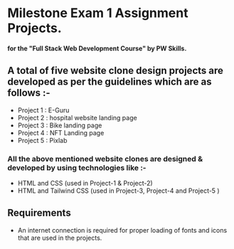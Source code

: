 # Milestone Exam 1 Assignment Projects.
#### for the "Full Stack Web Development Course" by PW Skills.
## A total of five website clone design projects are developed as per the guidelines which are as follows :-
- Project 1 : E-Guru
- Project 2 : hospital website landing page
- Project 3 : Bike landing page
- Project 4 : NFT Landing page
- Project 5 : Pixlab
### All the above mentioned website clones are designed & developed by using technologies like :-
- HTML and CSS (used in Project-1 & Project-2)
- HTML and Tailwind CSS (used in Project-3, Project-4 and Project-5 )
## Requirements
- An internet connection is required for proper loading of fonts and icons that are used in the projects.
